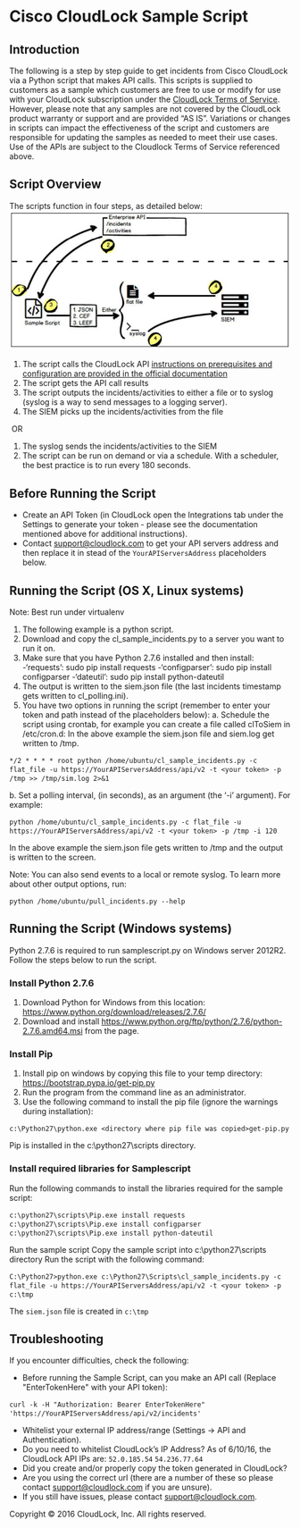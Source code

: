 # Cisco CloudLock Sample Script

## Introduction
The following is a step by step guide to get incidents from Cisco CloudLock via a Python script that makes API calls. This scripts is supplied to customers as a sample which customers are free to use or modify for use with your CloudLock subscription under the [CloudLock Terms of Service](https://www.cloudlock.com/ToS).
However, please note that any samples are not covered by the CloudLock product warranty or support and are provided “AS IS”. Variations or changes in scripts can impact the effectiveness of the script and customers are responsible for updating the samples as needed to meet their use cases. Use of the APIs are subject to the Cloudlock Terms of Service referenced above.

## Script Overview
The scripts function in four steps, as detailed below:
![Example](https://github.com/CiscoDevNet/cloud-security/blob/master/Cloudlock/Sample%20Scripts/sampleScriptDiag.png)

1. The script calls the CloudLock API [instructions on prerequisites and configuration are provided in the official documentation](https://docs.cloudlock.info/docs/introduction-to-api-enterprise)
2. The script gets the API call results
3. The script outputs the incidents/activities to either a file or to syslog (syslog is a way to
send messages to a logging server).
4. The SIEM picks up the incidents/activities from the file

­­­ OR ­­­

1. The syslog sends the incidents/activities to the SIEM
2. The script can be run on demand or via a schedule. With a scheduler, the best practice is to run every 180 seconds.
 
## Before Running the Script
* Create an API Token (in CloudLock open the Integrations tab under the Settings to generate your token - please see the documentation mentioned above for additional instructions).
* Contact support@cloudlock.com to get your API servers address and then replace it in stead of the `YourAPIServersAddress` placeholders below.

## Running the Script (OS X, Linux systems)
Note: Best run under virtualenv

1. The following example is a python script.
2. Download and copy the cl_sample_incidents.py to a server you want to run it on.
3. Make sure that you have Python 2.7.6 installed and then install:
   -‘requests’: sudo pip install requests
   -‘configparser’: sudo pip install configparser
   -‘dateutil’: sudo pip install python-dateutil
4. The output is written to the siem.json file (the last incidents timestamp gets written to cl_polling.ini).
5. You have two options in running the script (remember to enter your token and path instead of the placeholders below):
a. Schedule the script using crontab, for example you can create a file called
clToSiem in /etc/cron.d:
In the above example the siem.json file and siem.log get written to /tmp.

```SHELL=/bin/bash
*/2 * * * * root python /home/ubuntu/cl_sample_incidents.py -c flat_file -u https://YourAPIServersAddress/api/v2 -t <your token> -p /tmp >> /tmp/sim.log 2>&1
```

b. Set a polling interval, (in seconds), as an argument (the ‘-i’ argument). For example:

```
python /home/ubuntu/cl_sample_incidents.py -c flat_file -u https://YourAPIServersAddress/api/v2 -t <your token> -p /tmp -i 120
```
 
In the above example the siem.json​ file gets written to /tmp and the output is
written to the screen.

Note: You can also send events to a local or remote syslog. To learn more about other
output options, run:

```
python /home/ubuntu/pull_incidents.py --help 
```

## Running the Script (Windows systems)
Python 2.7.6 is required to run samplescript.py on Windows server 2012R2. Follow the steps below to run the script.

### Install Python 2.7.6
1. Download Python for Windows from this location: https://www.python.org/download/releases/2.7.6/
2. Download and install https://www.python.org/ftp/python/2.7.6/python-2.7.6.amd64.msi from the page.

### Install Pip
1. Install pip on windows by copying this file to your temp directory: https://bootstrap.pypa.io/get-pip.py
2. Run the program from the command line as an administrator.
3. Use the following command to install the pip file (ignore the warnings during installation):
```
c:\Python27\python.exe <directory where pip file was copied>get-pip.py
```
Pip is installed in the c:\python27\scripts directory. 

### Install required libraries for Samplescript
Run the following commands to install the libraries required for the sample script:

```
c:\python27\scripts\Pip.exe install requests c:\python27\scripts\Pip.exe install configparser c:\python27\scripts\Pip.exe install python-dateutil
```

Run the sample script
Copy the sample script into c:\python27\scripts directory
Run the script with the following command:
```
C:\Python27>python.exe c:\Python27\Scripts\cl_sample_incidents.py -c flat_file -u https://YourAPIServersAddress/api/v2 -t <your token> -p c:\tmp
```

The `siem.json` file is created in `c:\tmp`

## Troubleshooting
If you encounter difficulties, check the following:
* Before running the Sample Script, can you make an API call (Replace "EnterTokenHere" with your API token):
```
curl -k -H "Authorization: Bearer EnterTokenHere" 'https://YourAPIServersAddress/api/v2/incidents'
```

* Whitelist your external IP address/range (Settings -> API and Authentication).
* Do you need to whitelist CloudLock’s IP Address? As of 6/10/16, the CloudLock API IPs are: `52.0.185.54`
  `54.236.77.64`
* Did you create and/or properly copy the token generated in CloudLock?
* Are you using the correct url (there are a number of these so please contact support@cloudlock.com if you are unsure).
* If you still have issues, please contact support@cloudlock.com.

Copyright © 2016 CloudLock, Inc. All rights reserved.
